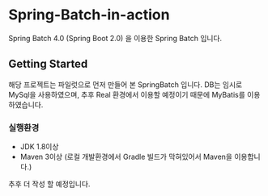 # Spring-Batch-in-action
Spring Batch 4.0 (Spring Boot 2.0) 을 이용한 Spring Batch 입니다.

## Getting Started
해당 프로젝트는 파일럿으로 먼저 만들어 본 SpringBatch 입니다.
DB는 임시로 MySql을 사용하였으며, 추후 Real 환경에서 이용할 예정이기 때문에 MyBatis를 이용하였습니다.

### 실행환경
- JDK 1.8이상
- Maven 3이상 (로컬 개발환경에서 Gradle 빌드가 막혀있어서 Maven을 이용합니다.)

추후 더 작성 할 예정입니다.
